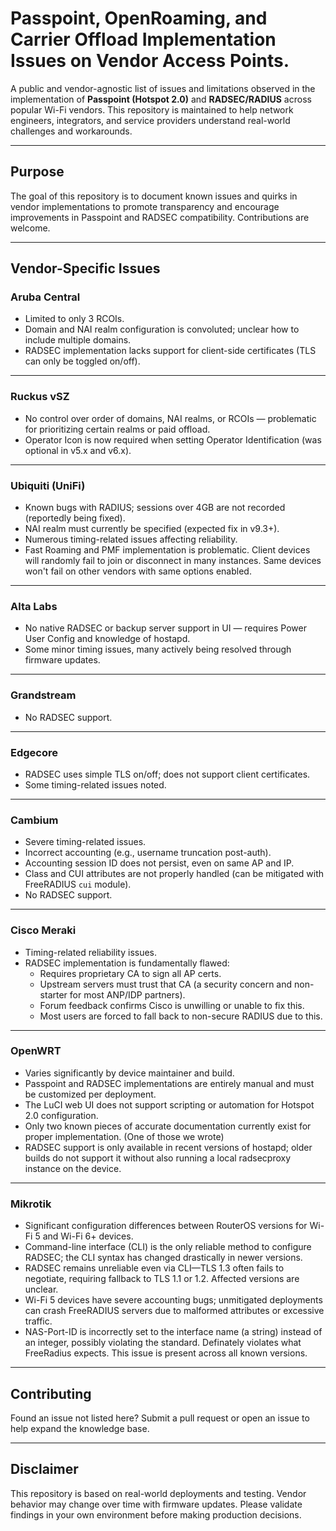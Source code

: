 # Passpoint, OpenRoaming, and Carrier Offload Implementation Issues on Vendor Access Points.

A public and vendor-agnostic list of issues and limitations observed in the implementation of **Passpoint (Hotspot 2.0)** and **RADSEC/RADIUS** across popular Wi-Fi vendors. This repository is maintained to help network engineers, integrators, and service providers understand real-world challenges and workarounds.

---

## Purpose

The goal of this repository is to document known issues and quirks in vendor implementations to promote transparency and encourage improvements in Passpoint and RADSEC compatibility. Contributions are welcome.

---

## Vendor-Specific Issues

### **Aruba Central**
- Limited to only 3 RCOIs.
- Domain and NAI realm configuration is convoluted; unclear how to include multiple domains.
- RADSEC implementation lacks support for client-side certificates (TLS can only be toggled on/off).

---

### **Ruckus vSZ**
- No control over order of domains, NAI realms, or RCOIs — problematic for prioritizing certain realms or paid offload.
- Operator Icon is now required when setting Operator Identification (was optional in v5.x and v6.x).

---

### **Ubiquiti (UniFi)**
- Known bugs with RADIUS; sessions over 4GB are not recorded (reportedly being fixed).
- NAI realm must currently be specified (expected fix in v9.3+).
- Numerous timing-related issues affecting reliability.
- Fast Roaming and PMF implementation is problematic. Client devices will randomly fail to join or disconnect in many instances. Same devices won't fail on other vendors with same options enabled.

---

### **Alta Labs**
- No native RADSEC or backup server support in UI — requires Power User Config and knowledge of hostapd.
- Some minor timing issues, many actively being resolved through firmware updates.

---

### **Grandstream**
- No RADSEC support.

---

### **Edgecore**
- RADSEC uses simple TLS on/off; does not support client certificates.
- Some timing-related issues noted.

---

### **Cambium**
- Severe timing-related issues.
- Incorrect accounting (e.g., username truncation post-auth).
- Accounting session ID does not persist, even on same AP and IP.
- Class and CUI attributes are not properly handled (can be mitigated with FreeRADIUS `cui` module).
- No RADSEC support.

---

### **Cisco Meraki**
- Timing-related reliability issues.
- RADSEC implementation is fundamentally flawed:
  - Requires proprietary CA to sign all AP certs.
  - Upstream servers must trust that CA (a security concern and non-starter for most ANP/IDP partners).
  - Forum feedback confirms Cisco is unwilling or unable to fix this.
  - Most users are forced to fall back to non-secure RADIUS due to this.

---

### **OpenWRT**
-	Varies significantly by device maintainer and build.
- Passpoint and RADSEC implementations are entirely manual and must be customized per deployment.
- The LuCI web UI does not support scripting or automation for Hotspot 2.0 configuration.
- Only two known pieces of accurate documentation currently exist for proper implementation. (One of those we wrote)
- RADSEC support is only available in recent versions of hostapd; older builds do not support it without also running a local radsecproxy instance on the device.

---

### **Mikrotik**
- Significant configuration differences between RouterOS versions for Wi-Fi 5 and Wi-Fi 6+ devices.
- Command-line interface (CLI) is the only reliable method to configure RADSEC; the CLI syntax has changed drastically in newer versions.
- RADSEC remains unreliable even via CLI—TLS 1.3 often fails to negotiate, requiring fallback to TLS 1.1 or 1.2. Affected versions are unclear.
- Wi-Fi 5 devices have severe accounting bugs; unmitigated deployments can crash FreeRADIUS servers due to malformed attributes or excessive traffic.
- NAS-Port-ID is incorrectly set to the interface name (a string) instead of an integer, possibly violating the standard. Definately violates what FreeRadius expects. This issue is present across all known versions.

---

## Contributing

Found an issue not listed here? Submit a pull request or open an issue to help expand the knowledge base.

---

## Disclaimer

This repository is based on real-world deployments and testing. Vendor behavior may change over time with firmware updates. Please validate findings in your own environment before making production decisions.
